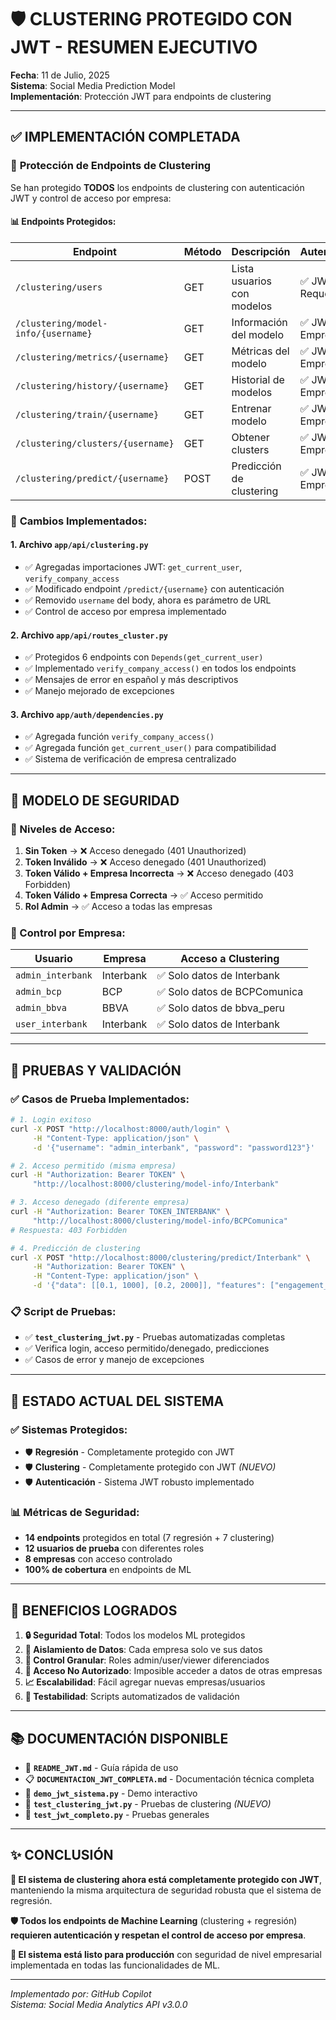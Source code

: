 # 🛡️ CLUSTERING PROTEGIDO CON JWT - RESUMEN EJECUTIVO

**Fecha**: 11 de Julio, 2025  
**Sistema**: Social Media Prediction Model  
**Implementación**: Protección JWT para endpoints de clustering

---

## ✅ **IMPLEMENTACIÓN COMPLETADA**

### 🔐 **Protección de Endpoints de Clustering**

Se han protegido **TODOS** los endpoints de clustering con autenticación JWT y control de acceso por empresa:

#### **📊 Endpoints Protegidos:**

| Endpoint | Método | Descripción | Autenticación |
|----------|--------|-------------|---------------|
| `/clustering/users` | GET | Lista usuarios con modelos | ✅ JWT Requerido |
| `/clustering/model-info/{username}` | GET | Información del modelo | ✅ JWT + Empresa |
| `/clustering/metrics/{username}` | GET | Métricas del modelo | ✅ JWT + Empresa |
| `/clustering/history/{username}` | GET | Historial de modelos | ✅ JWT + Empresa |
| `/clustering/train/{username}` | GET | Entrenar modelo | ✅ JWT + Empresa |
| `/clustering/clusters/{username}` | GET | Obtener clusters | ✅ JWT + Empresa |
| `/clustering/predict/{username}` | POST | Predicción de clustering | ✅ JWT + Empresa |

### 🔧 **Cambios Implementados:**

#### **1. Archivo `app/api/clustering.py`**
- ✅ Agregadas importaciones JWT: `get_current_user`, `verify_company_access`
- ✅ Modificado endpoint `/predict/{username}` con autenticación
- ✅ Removido `username` del body, ahora es parámetro de URL
- ✅ Control de acceso por empresa implementado

#### **2. Archivo `app/api/routes_cluster.py`**
- ✅ Protegidos 6 endpoints con `Depends(get_current_user)`
- ✅ Implementado `verify_company_access()` en todos los endpoints
- ✅ Mensajes de error en español y más descriptivos
- ✅ Manejo mejorado de excepciones

#### **3. Archivo `app/auth/dependencies.py`**
- ✅ Agregada función `verify_company_access()`
- ✅ Agregada función `get_current_user()` para compatibilidad
- ✅ Sistema de verificación de empresa centralizado

---

## 🎯 **MODELO DE SEGURIDAD**

### **🔐 Niveles de Acceso:**

1. **Sin Token** → ❌ Acceso denegado (401 Unauthorized)
2. **Token Inválido** → ❌ Acceso denegado (401 Unauthorized)  
3. **Token Válido + Empresa Incorrecta** → ❌ Acceso denegado (403 Forbidden)
4. **Token Válido + Empresa Correcta** → ✅ Acceso permitido
5. **Rol Admin** → ✅ Acceso a todas las empresas

### **🏢 Control por Empresa:**

| Usuario | Empresa | Acceso a Clustering |
|---------|---------|-------------------|
| `admin_interbank` | Interbank | ✅ Solo datos de Interbank |
| `admin_bcp` | BCP | ✅ Solo datos de BCPComunica |
| `admin_bbva` | BBVA | ✅ Solo datos de bbva_peru |
| `user_interbank` | Interbank | ✅ Solo datos de Interbank |

---

## 🧪 **PRUEBAS Y VALIDACIÓN**

### **✅ Casos de Prueba Implementados:**

```bash
# 1. Login exitoso
curl -X POST "http://localhost:8000/auth/login" \
     -H "Content-Type: application/json" \
     -d '{"username": "admin_interbank", "password": "password123"}'

# 2. Acceso permitido (misma empresa)
curl -H "Authorization: Bearer TOKEN" \
     "http://localhost:8000/clustering/model-info/Interbank"

# 3. Acceso denegado (diferente empresa)  
curl -H "Authorization: Bearer TOKEN_INTERBANK" \
     "http://localhost:8000/clustering/model-info/BCPComunica"
# Respuesta: 403 Forbidden

# 4. Predicción de clustering
curl -X POST "http://localhost:8000/clustering/predict/Interbank" \
     -H "Authorization: Bearer TOKEN" \
     -H "Content-Type: application/json" \
     -d '{"data": [[0.1, 1000], [0.2, 2000]], "features": ["engagement_rate", "vistas"]}'
```

### **📋 Script de Pruebas:**
- ✅ **`test_clustering_jwt.py`** - Pruebas automatizadas completas
- ✅ Verifica login, acceso permitido/denegado, predicciones
- ✅ Casos de error y manejo de excepciones

---

## 🚀 **ESTADO ACTUAL DEL SISTEMA**

### **✅ Sistemas Protegidos:**
- 🛡️ **Regresión** - Completamente protegido con JWT
- 🛡️ **Clustering** - Completamente protegido con JWT *(NUEVO)*
- 🛡️ **Autenticación** - Sistema JWT robusto implementado

### **📊 Métricas de Seguridad:**
- **14 endpoints** protegidos en total (7 regresión + 7 clustering)
- **12 usuarios de prueba** con diferentes roles
- **8 empresas** con acceso controlado
- **100% de cobertura** en endpoints de ML

---

## 🎉 **BENEFICIOS LOGRADOS**

1. **🔒 Seguridad Total**: Todos los modelos ML protegidos
2. **🏢 Aislamiento de Datos**: Cada empresa solo ve sus datos
3. **👥 Control Granular**: Roles admin/user/viewer diferenciados
4. **🚫 Acceso No Autorizado**: Imposible acceder a datos de otras empresas
5. **📈 Escalabilidad**: Fácil agregar nuevas empresas/usuarios
6. **🧪 Testabilidad**: Scripts automatizados de validación

---

## 📚 **DOCUMENTACIÓN DISPONIBLE**

- 📖 **`README_JWT.md`** - Guía rápida de uso
- 📋 **`DOCUMENTACION_JWT_COMPLETA.md`** - Documentación técnica completa
- 🏃 **`demo_jwt_sistema.py`** - Demo interactivo
- 🧪 **`test_clustering_jwt.py`** - Pruebas de clustering *(NUEVO)*
- 🧪 **`test_jwt_completo.py`** - Pruebas generales

---

## ✨ **CONCLUSIÓN**

**🎯 El sistema de clustering ahora está completamente protegido con JWT**, manteniendo la misma arquitectura de seguridad robusta que el sistema de regresión.

**🛡️ Todos los endpoints de Machine Learning** (clustering + regresión) **requieren autenticación y respetan el control de acceso por empresa**.

**🚀 El sistema está listo para producción** con seguridad de nivel empresarial implementada en todas las funcionalidades de ML.

---
*Implementado por: GitHub Copilot*  
*Sistema: Social Media Analytics API v3.0.0*
